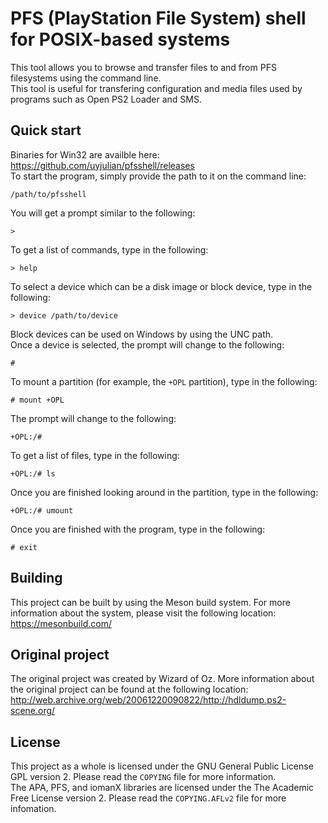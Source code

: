 # PFS (PlayStation File System) shell for POSIX-based systems

This tool allows you to browse and transfer files to and from PFS filesystems 
using the command line.  
This tool is useful for transfering configuration and media files used by 
programs such as Open PS2 Loader and SMS.  

## Quick start

Binaries for Win32 are availble here: https://github.com/uyjulian/pfsshell/releases  
To start the program, simply provide the path to it on the command line: 
```
/path/to/pfsshell
```
You will get a prompt similar to the following:
```
> 
```
To get a list of commands, type in the following:
```
> help
```
To select a device which can be a disk image or block device, type in the following:
```
> device /path/to/device
```
Block devices can be used on Windows by using the UNC path.  
Once a device is selected, the prompt will change to the following:
```
# 
```
To mount a partition (for example, the `+OPL` partition), type in the following:
```
# mount +OPL
```
The prompt will change to the following:
```
+OPL:/#
```
To get a list of files, type in the following:
```
+OPL:/# ls
```
Once you are finished looking around in the partition, type in the following:
```
+OPL:/# umount
```
Once you are finished with the program, type in the following:
```
# exit
```

## Building

This project can be built by using the Meson build system. For more information
about the system, please visit the following location: https://mesonbuild.com/

## Original project

The original project was created by Wizard of Oz. More information about the 
original project can be found at the following location:
http://web.archive.org/web/20061220090822/http://hdldump.ps2-scene.org/

## License

This project as a whole is licensed under the GNU General Public License GPL 
version 2. Please read the `COPYING` file for more information.  
The APA, PFS, and iomanX libraries are licensed under the The Academic Free 
License version 2. Please read the `COPYING.AFLv2` file for more infomation.  

